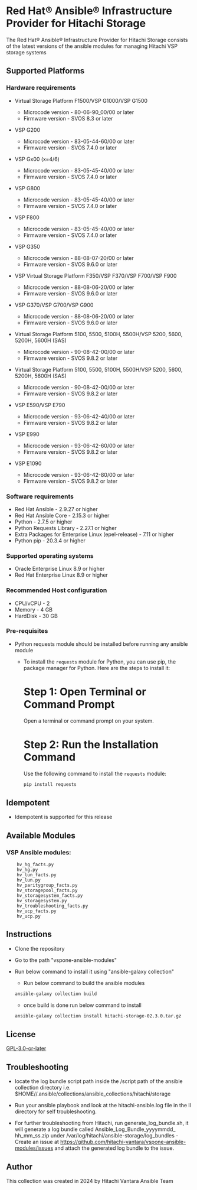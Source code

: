 # Red Hat® Ansible® Infrastructure Provider for Hitachi Storage

The Red Hat® Ansible® Infrastructure Provider for Hitachi Storage consists of the latest versions of the ansible modules for managing Hitachi VSP storage systems 

## Supported Platforms

### Hardware requirements
- Virtual Storage Platform F1500/VSP G1000/VSP G1500
    - Microcode version - 80-06-90_00/00 or later
    - Firmware version - SVOS 8.3 or later

- VSP G200
    - Microcode version - 83-05-44-60/00 or later
    - Firmware version - SVOS 7.4.0 or later

- VSP Gx00 (x=4/6)
    - Microcode version - 83-05-45-40/00 or later
    - Firmware version - SVOS 7.4.0 or later

- VSP G800
    - Microcode version - 83-05-45-40/00 or later
    - Firmware version - SVOS 7.4.0 or later
      
- VSP F800
    - Microcode version - 83-05-45-40/00 or later
    - Firmware version - SVOS 7.4.0 or later
      
- VSP G350
    - Microcode version - 88-08-07-20/00 or later
    - Firmware version - SVOS 9.6.0 or later
      
- VSP Virtual Storage Platform F350/VSP F370/VSP F700/VSP F900
    - Microcode version - 88-08-06-20/00 or later
    - Firmware version - SVOS 9.6.0 or later
 
- VSP G370/VSP G700/VSP G900
    - Microcode version - 88-08-06-20/00 or later
    - Firmware version - SVOS 9.6.0 or later
 
- Virtual Storage Platform 5100, 5500, 5100H, 5500H/VSP 5200, 5600, 5200H, 5600H (SAS)
    - Microcode version - 90-08-42-00/00 or later
    - Firmware version - SVOS 9.8.2 or later

- Virtual Storage Platform 5100, 5500, 5100H, 5500H/VSP 5200, 5600, 5200H, 5600H (SAS)
    - Microcode version - 90-08-42-00/00 or later
    - Firmware version - SVOS 9.8.2 or later

- VSP E590/VSP E790
    - Microcode version - 93-06-42-40/00 or later
    - Firmware version - SVOS 9.8.2 or later

- VSP E990
    - Microcode version - 93-06-42-60/00 or later
    - Firmware version - SVOS 9.8.2 or later

- VSP E1090
    - Microcode version - 93-06-42-80/00 or later
    - Firmware version - SVOS 9.8.2 or later

### Software requirements
- Red Hat Ansible - 2.9.27 or higher
- Red Hat Ansible Core - 2.15.3 or higher
- Python - 2.7.5 or higher
- Python Requests Library - 2.27.1 or higher
- Extra Packages for Enterprise Linux (epel-release) - 7.11 or higher
- Python pip - 20.3.4 or higher

### Supported operating systems
- Oracle Enterprise Linux 8.9 or higher
- Red Hat Enterprise Linux 8.9 or higher

### Recommended Host configuration
- CPU/vCPU - 2
- Memory - 4 GB
- HardDisk - 30 GB

### Pre-requisites

- Python requests module should be installed before running any ansible module
    
    - To install the `requests` module for Python, you can use pip, the package manager for Python. Here are the steps to install it:

        # Step 1: Open Terminal or Command Prompt

        Open a terminal or command prompt on your system.

        # Step 2: Run the Installation Command

        Use the following command to install the `requests` module:

        ```bash
        pip install requests
        ```

## Idempotent
- Idempotent is supported for this release

## Available Modules
### VSP Ansible modules:

        hv_hg_facts.py
        hv_hg.py
        hv_lun_facts.py
        hv_lun.py
        hv_paritygroup_facts.py
        hv_storagepool_facts.py
        hv_storagesystem_facts.py
        hv_storagesystem.py
        hv_troubleshooting_facts.py
        hv_ucp_facts.py
        hv_ucp.py

## Instructions
- Clone the repository
- Go to the path "vspone-ansible-modules"
- Run below command to install it using "ansible-galaxy collection"
    - Run below command to build the ansible modules
    
    ``` bash
    ansible-galaxy collection build 
    ```
    - once build is done run below command to install

    ```bash
    ansible-galaxy collection install hitachi-storage-02.3.0.tar.gz
    ```

## License
[GPL-3.0-or-later](https://www.gnu.org/licenses/gpl-3.0.en.html)


## Troubleshooting
- locate the log bundle script path inside the /script path of the ansible collection directory
    i.e. $HOME//.ansible/collections/ansible_collections/hitachi/storage

- Run your ansible playbook and look at the hitachi-ansible.log file in the ll  directory for self troubleshooting.
- For further troubleshooting from Hitachi, run generate_log_bundle.sh,  it will generate a log bundle called Ansible_Log_Bundle_yyyymmdd_ hh_mm_ss.zip under /var/log/hitachi/ansible-storage/log_bundles
      - Create an issue at https://github.com/hitachi-vantara/vspone-ansible-modules/issues and attach the generated log bundle to the issue.
      
## Author

This collection was created in 2024 by Hitachi Vantara Ansible Team
